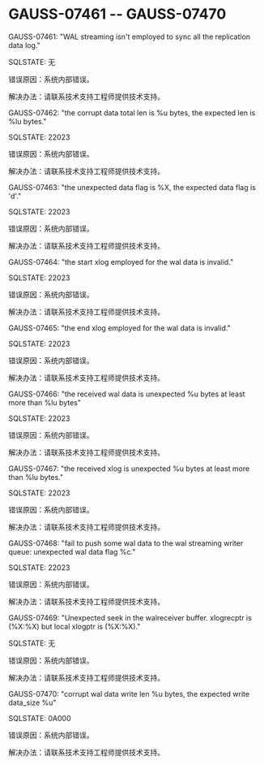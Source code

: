 # GAUSS-07461 -- GAUSS-07470<a name="ZH-CN_TOPIC_0302073140"></a>

GAUSS-07461: "WAL streaming isn't employed to sync all the replication data log."

SQLSTATE: 无

错误原因：系统内部错误。

解决办法：请联系技术支持工程师提供技术支持。

GAUSS-07462: "the corrupt data total len is %u bytes, the expected len is %lu bytes."

SQLSTATE: 22023

错误原因：系统内部错误。

解决办法：请联系技术支持工程师提供技术支持。

GAUSS-07463: "the unexpected data flag is %X, the expected data flag is 'd'."

SQLSTATE: 22023

错误原因：系统内部错误。

解决办法：请联系技术支持工程师提供技术支持。

GAUSS-07464: "the start xlog employed for the wal data is invalid."

SQLSTATE: 22023

错误原因：系统内部错误。

解决办法：请联系技术支持工程师提供技术支持。

GAUSS-07465: "the end xlog employed for the wal data is invalid."

SQLSTATE: 22023

错误原因：系统内部错误。

解决办法：请联系技术支持工程师提供技术支持。

GAUSS-07466: "the received wal data is unexpected %u bytes at least more than %lu bytes"

SQLSTATE: 22023

错误原因：系统内部错误。

解决办法：请联系技术支持工程师提供技术支持。

GAUSS-07467: "the received xlog is unexpected %u bytes at least more than %lu bytes."

SQLSTATE: 22023

错误原因：系统内部错误。

解决办法：请联系技术支持工程师提供技术支持。

GAUSS-07468: "fail to push some wal data to the wal streaming writer queue: unexpected wal data flag %c."

SQLSTATE: 22023

错误原因：系统内部错误。

解决办法：请联系技术支持工程师提供技术支持。

GAUSS-07469: "Unexpected seek in the walreceiver buffer. xlogrecptr is \(%X:%X\) but local xlogptr is \(%X:%X\)."

SQLSTATE: 无

错误原因：系统内部错误。

解决办法：请联系技术支持工程师提供技术支持。

GAUSS-07470: "corrupt wal data write len %u bytes, the expected write data\_size %u"

SQLSTATE: 0A000

错误原因：系统内部错误。

解决办法：请联系技术支持工程师提供技术支持。

